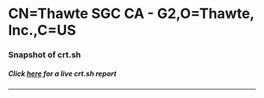 # CN=Thawte SGC CA - G2,O=Thawte\, Inc.,C=US
### Snapshot of crt.sh
##### Click [here](https://crt.sh/?serial=7038205187F027703561C768793EACE0) for a live crt.sh report

---
